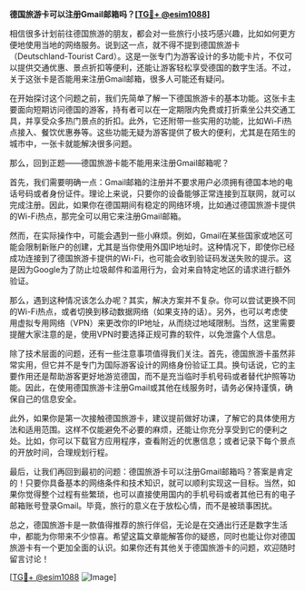 **德国旅游卡可以注册Gmail邮箱吗？[[TG💪+ @esim1088](https://t.me/s/esim1088)]**

相信很多计划前往德国旅游的朋友，都会对一些旅行小技巧感兴趣，比如如何更方便地使用当地的网络服务。说到这一点，就不得不提到德国旅游卡（Deutschland-Tourist Card）。这是一张专门为游客设计的多功能卡片，不仅可以提供交通优惠、景点折扣等便利，还能让游客轻松享受德国的数字生活。不过，关于这张卡是否能用来注册Gmail邮箱，很多人可能还有疑问。

在开始探讨这个问题之前，我们先简单了解一下德国旅游卡的基本功能。这张卡主要面向短期访问德国的游客，持有者可以在一定期限内免费或打折乘坐公共交通工具，并享受众多热门景点的折扣。此外，它还附带一些实用的功能，比如Wi-Fi热点接入、餐饮优惠券等。这些功能无疑为游客提供了极大的便利，尤其是在陌生的城市中，一张卡就能解决很多问题。

那么，回到正题——德国旅游卡能不能用来注册Gmail邮箱呢？

首先，我们需要明确一点：Gmail邮箱的注册并不要求用户必须拥有德国本地的电话号码或者身份证件。理论上来说，只要你的设备能够正常连接到互联网，就可以完成注册。因此，如果你在德国期间有稳定的网络环境，比如通过德国旅游卡提供的Wi-Fi热点，那完全可以用它来注册Gmail邮箱。

然而，在实际操作中，可能会遇到一些小麻烦。例如，Gmail在某些国家或地区可能会限制新账户的创建，尤其是当你使用外国IP地址时。这种情况下，即使你已经成功连接到了德国旅游卡提供的Wi-Fi，也可能会收到验证码发送失败的提示。这是因为Google为了防止垃圾邮件和滥用行为，会对来自特定地区的请求进行额外验证。

那么，遇到这种情况该怎么办呢？其实，解决方案并不复杂。你可以尝试更换不同的Wi-Fi热点，或者切换到移动数据网络（如果支持的话）。另外，也可以考虑使用虚拟专用网络（VPN）来更改你的IP地址，从而绕过地域限制。当然，这里需要提醒大家注意的是，使用VPN时要选择正规可靠的软件，以免泄露个人信息。

除了技术层面的问题，还有一些注意事项值得我们关注。首先，德国旅游卡虽然非常实用，但它并不是专门为国际游客设计的网络身份验证工具。换句话说，它的主要作用还是帮助游客更好地游览德国，而不是充当临时手机号码或者替代护照等功能。因此，在使用德国旅游卡注册Gmail或其他在线服务时，请务必保持谨慎，确保自己的信息安全。

此外，如果你是第一次接触德国旅游卡，建议提前做好功课，了解它的具体使用方法和适用范围。这样不仅能避免不必要的麻烦，还能让你充分享受到它的便利之处。比如，你可以下载官方应用程序，查看附近的优惠信息；或者记录下每个景点的开放时间，合理规划行程。

最后，让我们再回到最初的问题：德国旅游卡可以注册Gmail邮箱吗？答案是肯定的！只要你具备基本的网络条件和技术知识，就可以顺利实现这一目标。当然，如果你觉得整个过程有些繁琐，也可以直接使用国内的手机号码或者其他已有的电子邮箱账号登录Gmail。毕竟，旅行的意义在于放松心情，而不是被琐事困扰。

总之，德国旅游卡是一款值得推荐的旅行伴侣，无论是在交通出行还是数字生活中，都能为你带来不少惊喜。希望这篇文章能解答你的疑惑，同时也能让你对德国旅游卡有一个更加全面的认识。如果你还有其他关于德国旅游卡的问题，欢迎随时留言讨论！

[[TG💪+ @esim1088](https://t.me/s/esim1088) ![Image](https://i.postimg.cc/4NQfJmqS/Snipaste-2025-05-13-00-14-12.png)]